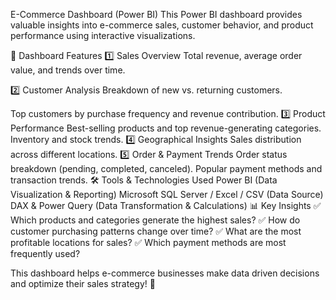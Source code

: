 E-Commerce Dashboard (Power BI)
This Power BI dashboard provides valuable insights into e-commerce sales, customer behavior, and product performance using interactive visualizations.

📌 Dashboard Features
1️⃣ Sales Overview
Total revenue, average order value, and trends over time.

2️⃣ Customer Analysis
Breakdown of new vs. returning customers.

Top customers by purchase frequency and revenue contribution.
3️⃣ Product Performance
Best-selling products and top revenue-generating categories.
Inventory and stock trends.
4️⃣ Geographical Insights
Sales distribution across different locations.
5️⃣ Order & Payment Trends
Order status breakdown (pending, completed, canceled).
Popular payment methods and transaction trends.
🛠 Tools & Technologies Used
Power BI (Data Visualization & Reporting)
Microsoft SQL Server / Excel / CSV (Data Source)
DAX & Power Query (Data Transformation & Calculations)
📊 Key Insights
✅ Which products and categories generate the highest sales?
✅ How do customer purchasing patterns change over time?
✅ What are the most profitable locations for sales?
✅ Which payment methods are most frequently used?

This dashboard helps e-commerce businesses make data driven decisions and optimize their sales strategy! 🚀

